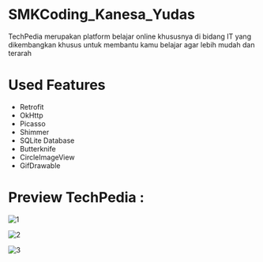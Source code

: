 # SMKCoding_Kanesa_Yudas

TechPedia merupakan platform belajar online khususnya di bidang IT yang dikembangkan khusus untuk membantu kamu belajar agar lebih mudah dan terarah

# Used Features
* Retrofit
* OkHttp
* Picasso
* Shimmer
* SQLite Database
* Butterknife
* CircleImageView
* GifDrawable

# Preview TechPedia : 
![1](https://user-images.githubusercontent.com/49679669/77226787-8ef29c00-6bad-11ea-9a75-38511d0220b4.jpeg)

![2](https://user-images.githubusercontent.com/49679669/77226789-9154f600-6bad-11ea-9a9f-8c2528d5b828.jpeg)

![3](https://user-images.githubusercontent.com/49679669/77226790-91ed8c80-6bad-11ea-932f-664ac7e10b7f.jpeg)
